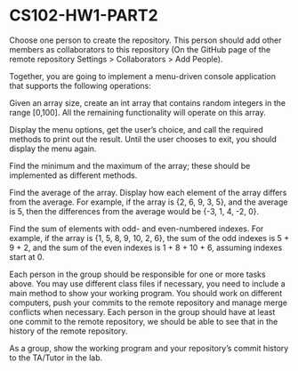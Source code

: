 # CS102-HW1-PART2
Choose one person to create the repository. This person should add other members as collaborators to this repository (On the GitHub page of the remote repository Settings > Collaborators > Add People).

Together, you are going to implement a menu-driven console application that supports the following operations:

Given an array size, create an int array that contains random integers in the range [0,100]. All the remaining functionality will operate on this array.

Display the menu options, get the user’s choice, and call the required methods to print out the result. Until the user chooses to exit, you should display the menu again.

Find the minimum and the maximum of the array; these should be implemented as different methods.

Find the average of the array. Display how each element of the array differs from the average. For example, if the array is {2, 6, 9, 3, 5}, and the average is 5, then the differences from the average would be {-3, 1, 4, -2, 0}.

Find the sum of elements with odd- and even-numbered indexes. For example, if the array is {1, 5, 8, 9, 10, 2, 6}, the sum of the odd indexes is 5 + 9 + 2, and the sum of the even indexes is 1 + 8 + 10 + 6, assuming indexes start at 0.

Each person in the group should be responsible for one or more tasks above. You may use different class files if necessary, you need to include a main method to show your working program. You should work on different computers, push your commits to the remote repository and manage merge conflicts when necessary. Each person in the group should have at least one commit to the remote repository, we should be able to see that in the history of the remote repository.

As a group, show the working program and your repository’s commit history to the TA/Tutor in the lab.
